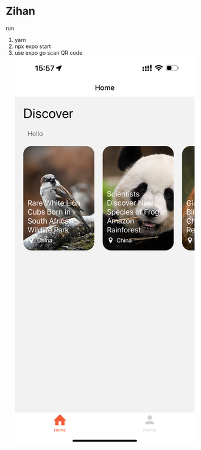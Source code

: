 # Zihan
run 

1. yarn 
2. npx expo start
3. use expo go scan QR code
![这是图片](./rr.png "Magic Gardens")
